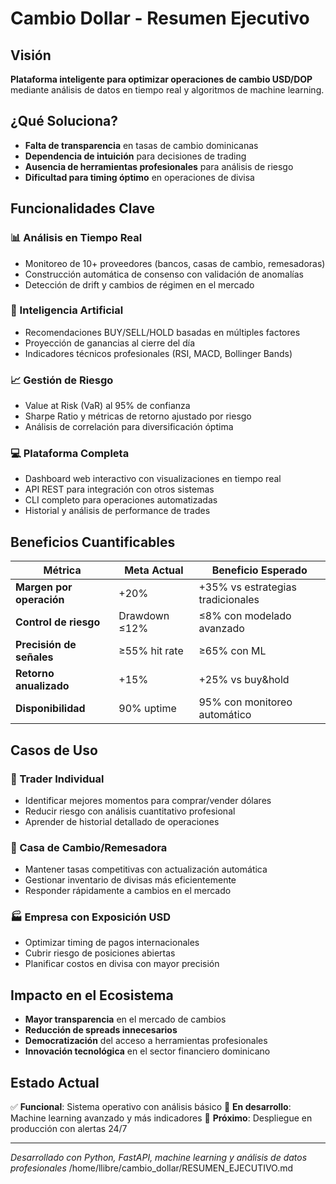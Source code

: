 # Cambio Dollar - Resumen Ejecutivo

## Visión
**Plataforma inteligente para optimizar operaciones de cambio USD/DOP** mediante análisis de datos en tiempo real y algoritmos de machine learning.

## ¿Qué Soluciona?
- **Falta de transparencia** en tasas de cambio dominicanas
- **Dependencia de intuición** para decisiones de trading
- **Ausencia de herramientas profesionales** para análisis de riesgo
- **Dificultad para timing óptimo** en operaciones de divisa

## Funcionalidades Clave

### 📊 Análisis en Tiempo Real
- Monitoreo de 10+ proveedores (bancos, casas de cambio, remesadoras)
- Construcción automática de consenso con validación de anomalías
- Detección de drift y cambios de régimen en el mercado

### 🤖 Inteligencia Artificial
- Recomendaciones BUY/SELL/HOLD basadas en múltiples factores
- Proyección de ganancias al cierre del día
- Indicadores técnicos profesionales (RSI, MACD, Bollinger Bands)

### 📈 Gestión de Riesgo
- Value at Risk (VaR) al 95% de confianza
- Sharpe Ratio y métricas de retorno ajustado por riesgo
- Análisis de correlación para diversificación óptima

### 💻 Plataforma Completa
- Dashboard web interactivo con visualizaciones en tiempo real
- API REST para integración con otros sistemas
- CLI completo para operaciones automatizadas
- Historial y análisis de performance de trades

## Beneficios Cuantificables

| Métrica | Meta Actual | Beneficio Esperado |
|---------|-------------|-------------------|
| **Margen por operación** | +20% | +35% vs estrategias tradicionales |
| **Control de riesgo** | Drawdown ≤12% | ≤8% con modelado avanzado |
| **Precisión de señales** | ≥55% hit rate | ≥65% con ML |
| **Retorno anualizado** | +15% | +25% vs buy&hold |
| **Disponibilidad** | 90% uptime | 95% con monitoreo automático |

## Casos de Uso

### 👤 Trader Individual
- Identificar mejores momentos para comprar/vender dólares
- Reducir riesgo con análisis cuantitativo profesional
- Aprender de historial detallado de operaciones

### 🏢 Casa de Cambio/Remesadora
- Mantener tasas competitivas con actualización automática
- Gestionar inventario de divisas más eficientemente
- Responder rápidamente a cambios en el mercado

### 🏭 Empresa con Exposición USD
- Optimizar timing de pagos internacionales
- Cubrir riesgo de posiciones abiertas
- Planificar costos en divisa con mayor precisión

## Impacto en el Ecosistema
- **Mayor transparencia** en el mercado de cambios
- **Reducción de spreads innecesarios**
- **Democratización** del acceso a herramientas profesionales
- **Innovación tecnológica** en el sector financiero dominicano

## Estado Actual
✅ **Funcional**: Sistema operativo con análisis básico
🔄 **En desarrollo**: Machine learning avanzado y más indicadores
🎯 **Próximo**: Despliegue en producción con alertas 24/7

---
*Desarrollado con Python, FastAPI, machine learning y análisis de datos profesionales*</content>
<parameter name="filePath">/home/llibre/cambio_dollar/RESUMEN_EJECUTIVO.md